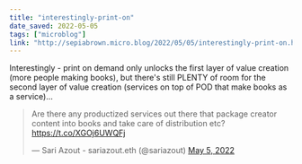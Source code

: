 ```yaml
---
title: "interestingly-print-on"
date_saved: 2022-05-05
tags: ["microblog"]
link: "http://sepiabrown.micro.blog/2022/05/05/interestingly-print-on.html"
---
```

Interestingly - print on demand only unlocks the first layer of value creation (more people making books), but there's still PLENTY of room for the second layer of value creation (services on top of POD that make books as a service)...

<blockquote class="twitter-tweet"><p lang="en" dir="ltr">Are there any productized services out there that package creator content into books and take care of distribution etc? <a href="https://t.co/XGOj6UWQFj">https://t.co/XGOj6UWQFj</a></p>&mdash; Sari Azout - sariazout.eth (@sariazout) <a href="https://twitter.com/sariazout/status/1522321112323010563?ref_src=twsrc%5Etfw">May 5, 2022</a></blockquote> <script async src="https://platform.twitter.com/widgets.js" charset="utf-8"></script>
